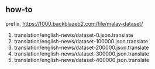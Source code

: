 ## how-to

prefix, https://f000.backblazeb2.com/file/malay-dataset/

1. translation/english-news/dataset-0.json.translate
2. translation/english-news/dataset-100000.json.translate
3. translation/english-news/dataset-200000.json.translate
4. translation/english-news/dataset-300000.json.translate
5. translation/english-news/dataset-400000.json.translate